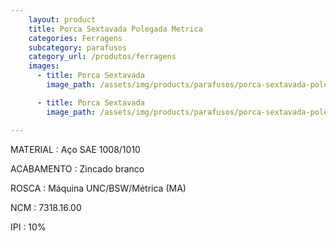 ```yaml
---
    layout: product
    title: Porca Sextavada Polegada Metrica
    categories: Ferragens     
    subcategory: parafusos
    category_url: /produtos/ferragens
    images: 
      - title: Porca Sextavada
        image_path: /assets/img/products/parafusos/porca-sextavada-polegada-metrica.jpg

      - title: Porca Sextavada
        image_path: /assets/img/products/parafusos/porca-sextavada-polegada-metrica-spec.jpg

---
```


MATERIAL
: Aço SAE 1008/1010

ACABAMENTO
: Zincado branco

ROSCA
: Máquina UNC/BSW/Métrica (MA)

NCM
: 7318.16.00

IPI
: 10%

